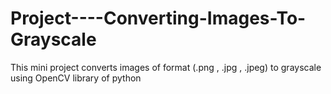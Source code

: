 # Project----Converting-Images-To-Grayscale
This mini project converts images  of format (.png , .jpg , .jpeg) to grayscale using OpenCV library of python 
